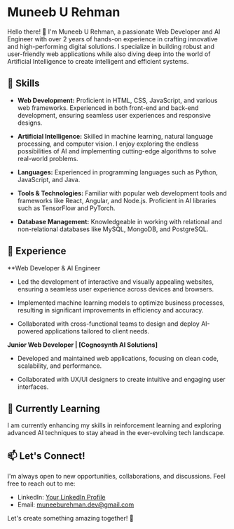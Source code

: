 # Muneeb U Rehman

Hello there! 👋 I'm Muneeb U Rehman, a passionate Web Developer and AI Engineer with over 2 years of hands-on experience in crafting innovative and high-performing digital solutions. I specialize in building robust and user-friendly web applications while also diving deep into the world of Artificial Intelligence to create intelligent and efficient systems.

## 🚀 Skills

- **Web Development:** Proficient in HTML, CSS, JavaScript, and various web frameworks. Experienced in both front-end and back-end development, ensuring seamless user experiences and responsive designs.

- **Artificial Intelligence:** Skilled in machine learning, natural language processing, and computer vision. I enjoy exploring the endless possibilities of AI and implementing cutting-edge algorithms to solve real-world problems.

- **Languages:** Experienced in programming languages such as Python, JavaScript, and Java.

- **Tools & Technologies:** Familiar with popular web development tools and frameworks like React, Angular, and Node.js. Proficient in AI libraries such as TensorFlow and PyTorch.

- **Database Management:** Knowledgeable in working with relational and non-relational databases like MySQL, MongoDB, and PostgreSQL.

## 💼 Experience

**Web Developer & AI Engineer

- Led the development of interactive and visually appealing websites, ensuring a seamless user experience across devices and browsers.

- Implemented machine learning models to optimize business processes, resulting in significant improvements in efficiency and accuracy.

- Collaborated with cross-functional teams to design and deploy AI-powered applications tailored to client needs.

**Junior Web Developer | [Cognosynth AI Solutions]**

- Developed and maintained web applications, focusing on clean code, scalability, and performance.

- Collaborated with UX/UI designers to create intuitive and engaging user interfaces.

## 🌱 Currently Learning

I am currently enhancing my skills in reinforcement learning and exploring advanced AI techniques to stay ahead in the ever-evolving tech landscape.

## 📫 Let's Connect!

I'm always open to new opportunities, collaborations, and discussions. Feel free to reach out to me:

- LinkedIn: [Your LinkedIn Profile](www.linkedin.com/in/muneeb-u-rehman-abro-web-developer-ai-solutions)
- Email: muneeburehman.dev@gmail.com

Let's create something amazing together! 🌟

